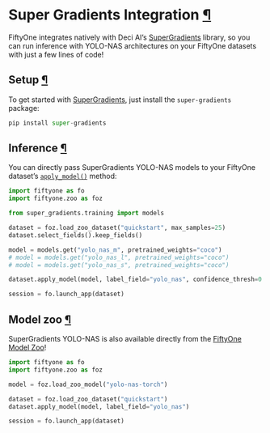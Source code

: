 # Super Gradients Integration [¶](\#super-gradients-integration "Permalink to this headline")

FiftyOne integrates natively with Deci AI’s
[SuperGradients](https://github.com/Deci-AI/super-gradients) library, so you
can run inference with YOLO-NAS architectures on your FiftyOne datasets with
just a few lines of code!

## Setup [¶](\#setup "Permalink to this headline")

To get started with
[SuperGradients](https://github.com/Deci-AI/super-gradients), just install
the `super-gradients` package:

```python
pip install super-gradients

```

## Inference [¶](\#inference "Permalink to this headline")

You can directly pass SuperGradients YOLO-NAS models to your FiftyOne dataset’s
[`apply_model()`](../api/fiftyone.core.collections.html#fiftyone.core.collections.SampleCollection.apply_model "fiftyone.core.collections.SampleCollection.apply_model")
method:

```python
import fiftyone as fo
import fiftyone.zoo as foz

from super_gradients.training import models

dataset = foz.load_zoo_dataset("quickstart", max_samples=25)
dataset.select_fields().keep_fields()

model = models.get("yolo_nas_m", pretrained_weights="coco")
# model = models.get("yolo_nas_l", pretrained_weights="coco")
# model = models.get("yolo_nas_s", pretrained_weights="coco")

dataset.apply_model(model, label_field="yolo_nas", confidence_thresh=0.7)

session = fo.launch_app(dataset)

```

## Model zoo [¶](\#model-zoo "Permalink to this headline")

SuperGradients YOLO-NAS is also available directly from the
[FiftyOne Model Zoo](../data_and_models/model_zoo/models.html#model-zoo-yolo-nas-torch)!

```python
import fiftyone as fo
import fiftyone.zoo as foz

model = foz.load_zoo_model("yolo-nas-torch")

dataset = foz.load_zoo_dataset("quickstart")
dataset.apply_model(model, label_field="yolo_nas")

session = fo.launch_app(dataset)

```

